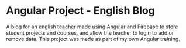 # Angular Project - English Blog

A blog for an english teacher made using Angular and Firebase to store student projects and courses, and allow the teacher to login to add or remove data.
This project was made as part of my own Angular training.